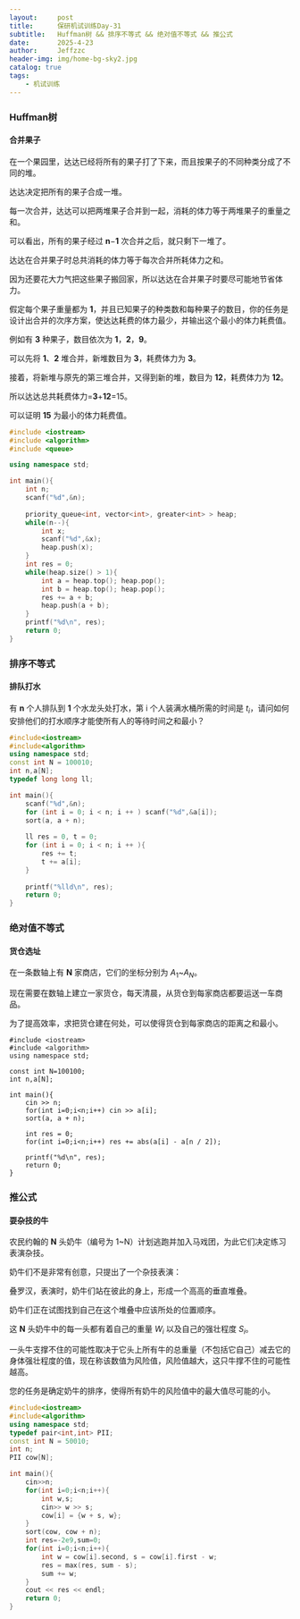 ```yaml
---
layout:     post
title:      保研机试训练Day-31
subtitle:   Huffman树 && 排序不等式 && 绝对值不等式 && 推公式
date:       2025-4-23
author:     Jeffzzc
header-img: img/home-bg-sky2.jpg
catalog: true
tags:
    - 机试训练
---
```

### Huffman树

#### 合并果子

在一个果园里，达达已经将所有的果子打了下来，而且按果子的不同种类分成了不同的堆。

达达决定把所有的果子合成一堆。

每一次合并，达达可以把两堆果子合并到一起，消耗的体力等于两堆果子的重量之和。

可以看出，所有的果子经过 **n**−**1** 次合并之后，就只剩下一堆了。

达达在合并果子时总共消耗的体力等于每次合并所耗体力之和。

因为还要花大力气把这些果子搬回家，所以达达在合并果子时要尽可能地节省体力。

假定每个果子重量都为 **1**，并且已知果子的种类数和每种果子的数目，你的任务是设计出合并的次序方案，使达达耗费的体力最少，并输出这个最小的体力耗费值。

例如有 **3** 种果子，数目依次为 **1**，**2**，**9**。

可以先将 **1**、**2** 堆合并，新堆数目为 **3**，耗费体力为 **3**。

接着，将新堆与原先的第三堆合并，又得到新的堆，数目为 **12**，耗费体力为 **12**。

所以达达总共耗费体力=**3**+**12**=15。

可以证明 **15** 为最小的体力耗费值。

```cpp
#include <iostream>
#include <algorithm>
#include <queue>

using namespace std;

int main(){
    int n;
    scanf("%d",&n);
  
    priority_queue<int, vector<int>, greater<int> > heap;
    while(n--){
        int x;
        scanf("%d",&x);
        heap.push(x);
    }
    int res = 0;
    while(heap.size() > 1){
        int a = heap.top(); heap.pop();
        int b = heap.top(); heap.pop();
        res += a + b;
        heap.push(a + b);
    }
    printf("%d\n", res);
    return 0;
}
```

### 排序不等式

#### 排队打水

有 **n** 个人排队到 **1** 个水龙头处打水，第 i 个人装满水桶所需的时间是 $t_i$，请问如何安排他们的打水顺序才能使所有人的等待时间之和最小？

```cpp
#include<iostream>
#include<algorithm>
using namespace std;
const int N = 100010;
int n,a[N];
typedef long long ll;

int main(){
    scanf("%d",&n);
    for (int i = 0; i < n; i ++ ) scanf("%d",&a[i]);
    sort(a, a + n);
  
    ll res = 0, t = 0;
    for (int i = 0; i < n; i ++ ){
        res += t;
        t += a[i];
    }
  
    printf("%lld\n", res);
    return 0;
}
```

### 绝对值不等式

#### 货仓选址

在一条数轴上有 **N** 家商店，它们的坐标分别为 $A_1$~$A_N$。

现在需要在数轴上建立一家货仓，每天清晨，从货仓到每家商店都要运送一车商品。

为了提高效率，求把货仓建在何处，可以使得货仓到每家商店的距离之和最小。

```
#include <iostream>
#include <algorithm>
using namespace std;

const int N=100100;
int n,a[N];

int main(){
    cin >> n;
    for(int i=0;i<n;i++) cin >> a[i];
    sort(a, a + n);
  
    int res = 0;
    for(int i=0;i<n;i++) res += abs(a[i] - a[n / 2]);
  
    printf("%d\n", res);
    return 0;
}
```

### 推公式

#### 耍杂技的牛

农民约翰的 **N** 头奶牛（编号为 1~N）计划逃跑并加入马戏团，为此它们决定练习表演杂技。

奶牛们不是非常有创意，只提出了一个杂技表演：

叠罗汉，表演时，奶牛们站在彼此的身上，形成一个高高的垂直堆叠。

奶牛们正在试图找到自己在这个堆叠中应该所处的位置顺序。

这 **N** 头奶牛中的每一头都有着自己的重量 $W_i$ 以及自己的强壮程度 $S_i$。

一头牛支撑不住的可能性取决于它头上所有牛的总重量（不包括它自己）减去它的身体强壮程度的值，现在称该数值为风险值，风险值越大，这只牛撑不住的可能性越高。

您的任务是确定奶牛的排序，使得所有奶牛的风险值中的最大值尽可能的小。

```cpp
#include<iostream>
#include<algorithm>
using namespace std;
typedef pair<int,int> PII;
const int N = 50010;
int n;
PII cow[N];

int main(){
    cin>>n;
    for(int i=0;i<n;i++){
        int w,s;
        cin>> w >> s;
        cow[i] = {w + s, w};
    }
    sort(cow, cow + n);
    int res=-2e9,sum=0;
    for(int i=0;i<n;i++){
        int w = cow[i].second, s = cow[i].first - w;
        res = max(res, sum - s);
        sum += w;
    }
    cout << res << endl;
    return 0;
}
```
